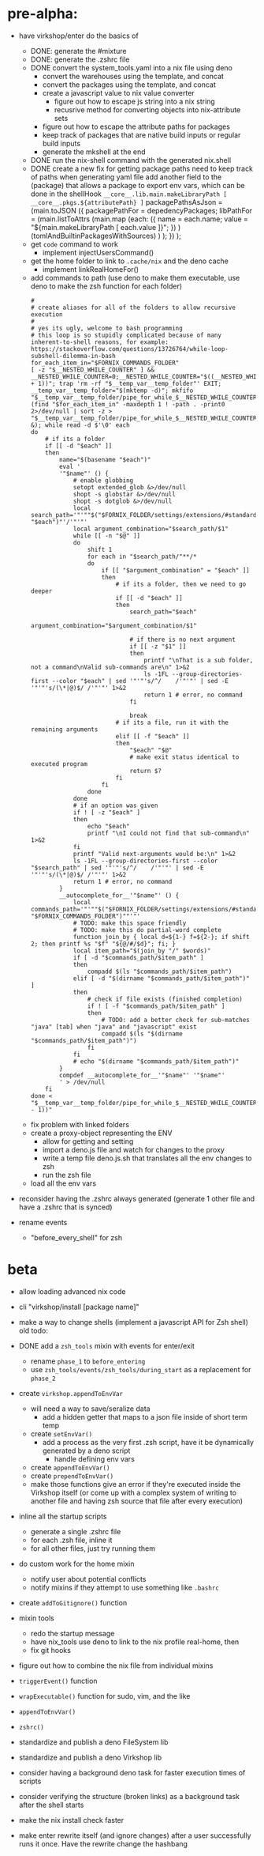 
# pre-alpha:
- have virkshop/enter do the basics of
    - DONE: generate the #mixture
    - DONE: generate the .zshrc file
    - DONE convert the system_tools.yaml into a nix file using deno
        - convert the warehouses using the template, and concat
        - convert the packages using the template, and concat
        - create a javascript value to nix value converter
            - figure out how to escape js string into a nix string
            - recusrive method for converting objects into nix-attribute sets
        - figure out how to escape the attribute paths for packages
        - keep track of packages that are native build inputs or regular build inputs
        - generate the mkshell at the end
    - DONE run the nix-shell command with the generated nix.shell
    - DONE create a new fix for getting package paths
        need to keep track of paths when generating yaml file
        add another field to the (package) that allows a package to export
        env vars, which can be done in the shellHook
        `__core__.lib.main.makeLibraryPath [ __core__.pkgs.${attributePath} ]`
        packagePathsAsJson = (main.toJSON
            ({
                packagePathFor = depedencyPackages;
                libPathFor = (main.listToAttrs
                    (main.map
                        (each:
                            ({
                                name = each.name;
                                value = "${main.makeLibraryPath [ each.value ]}";
                            })
                        )
                        (tomlAndBuiltinPackagesWithSources)
                    )
                );
            })
        );
    - get `code` command to work
        - implement injectUsersCommand()
    - get the home folder to link to `.cache/nix` and the deno cache
        - implement linkRealHomeFor()
    - add commands to path (use deno to make them executable, use deno to make the zsh function for each folder)
        ```
        # 
        # create aliases for all of the folders to allow recursive execution
        # 
        # yes its ugly, welcome to bash programming
        # this loop is so stupidly complicated because of many inherent-to-shell reasons, for example: https://stackoverflow.com/questions/13726764/while-loop-subshell-dilemma-in-bash
        for_each_item_in="$FORNIX_COMMANDS_FOLDER"
        [ -z "$__NESTED_WHILE_COUNTER" ] && __NESTED_WHILE_COUNTER=0;__NESTED_WHILE_COUNTER="$((__NESTED_WHILE_COUNTER + 1))"; trap 'rm -rf "$__temp_var__temp_folder"' EXIT; __temp_var__temp_folder="$(mktemp -d)"; mkfifo "$__temp_var__temp_folder/pipe_for_while_$__NESTED_WHILE_COUNTER"; (find "$for_each_item_in" -maxdepth 1 ! -path . -print0 2>/dev/null | sort -z > "$__temp_var__temp_folder/pipe_for_while_$__NESTED_WHILE_COUNTER" &); while read -d $'\0' each
        do
            # if its a folder
            if [[ -d "$each" ]]
            then
                name="$(basename "$each")"
                eval '
                '"$name"' () {
                    # enable globbing
                    setopt extended_glob &>/dev/null
                    shopt -s globstar &>/dev/null
                    shopt -s dotglob &>/dev/null
                    local search_path='"'""$("$FORNIX_FOLDER/settings/extensions/#standard/commands/tools/string/escape_shell_argument" "$each")"'/'"'"'
                    local argument_combination="$search_path/$1"
                    while [[ -n "$@" ]]
                    do
                        shift 1
                        for each in "$search_path/"**/*
                        do
                            if [[ "$argument_combination" = "$each" ]]
                            then
                                # if its a folder, then we need to go deeper
                                if [[ -d "$each" ]]
                                then
                                    search_path="$each"
                                    argument_combination="$argument_combination/$1"
                                    
                                    # if there is no next argument
                                    if [[ -z "$1" ]]
                                    then
                                        printf "\nThat is a sub folder, not a command\nValid sub-commands are\n" 1>&2
                                        ls -1FL --group-directories-first --color "$each" | sed '"'"'s/^/    /'"'"' | sed -E '"'"'s/(\*|@)$/ /'"'"' 1>&2
                                        return 1 # error, no command
                                    fi
                                    
                                    break
                                # if its a file, run it with the remaining arguments
                                elif [[ -f "$each" ]]
                                then
                                    "$each" "$@"
                                    # make exit status identical to executed program
                                    return $?
                                fi
                            fi
                        done
                    done
                    # if an option was given
                    if ! [ -z "$each" ]
                    then
                        echo "$each"
                        printf "\nI could not find that sub-command\n" 1>&2
                    fi
                    printf "Valid next-arguments would be:\n" 1>&2
                    ls -1FL --group-directories-first --color "$search_path" | sed '"'"'s/^/    /'"'"' | sed -E '"'"'s/(\*|@)$/ /'"'"' 1>&2
                    return 1 # error, no command
                }
                __autocomplete_for__'"$name"' () {
                    local commands_path='"'""$("$FORNIX_FOLDER/settings/extensions/#standard/commands/tools/string/escape_shell_argument" "$FORNIX_COMMANDS_FOLDER")""'"'
                    # TODO: make this space friendly
                    # TODO: make this do partial-word complete 
                    function join_by { local d=${1-} f=${2-}; if shift 2; then printf %s "$f" "${@/#/$d}"; fi; }
                    local item_path="$(join_by "/" $words)"
                    if [ -d "$commands_path/$item_path" ]
                    then
                        compadd $(ls "$commands_path/$item_path")
                    elif [ -d "$(dirname "$commands_path/$item_path")" ]
                    then
                        # check if file exists (finished completion)
                        if ! [ -f "$commands_path/$item_path" ]
                        then
                            # TODO: add a better check for sub-matches "java" [tab] when "java" and "javascript" exist
                            compadd $(ls "$(dirname "$commands_path/$item_path")")
                        fi
                    fi
                    # echo "$(dirname "$commands_path/$item_path")"
                }
                compdef __autocomplete_for__'"$name"' '"$name"'
                ' > /dev/null
            fi
        done < "$__temp_var__temp_folder/pipe_for_while_$__NESTED_WHILE_COUNTER";__NESTED_WHILE_COUNTER="$((__NESTED_WHILE_COUNTER - 1))"
        ```
    - fix problem with linked folders
    - create a proxy-object representing the ENV
        - allow for getting and setting 
        - import a deno.js file and watch for changes to the proxy
        - write a temp file deno.js.sh that translates all the env changes to zsh
        - run the zsh file
    - load all the env vars

- reconsider having the .zshrc always generated (generate 1 other file and have a .zshrc that is synced)
- rename events
    - "before_every_shell" for zsh

# beta
- allow loading advanced nix code
- cli "virkshop/install [package name]"
- make a way to change shells (implement a javascript API for Zsh shell)
old todo:

- DONE add a `zsh_tools` mixin with events for enter/exit
    - rename `phase_1` to `before_entering`
    - use `zsh_tools/events/zsh_tools/during_start` as a replacement for `phase_2`
- create `virkshop.appendToEnvVar`
    - will need a way to save/seralize data
        - add a hidden getter that maps to a json file inside of short term temp
    - create `setEnvVar()`
        - add a process as the very first .zsh script, have it be dynamically generated by a deno script
            - handle defining env vars
    - create `appendToEnvVar()`
    - create `prependToEnvVar()`
    - make those functions give an error if they're executed inside the Virkshop itself (or come up with a complex system of writing to another file and having zsh source that file after every execution)
- inline all the startup scripts
    - generate a single .zshrc file
    - for each .zsh file, inline it
    - for all other files, just try running them
- do custom work for the home mixin
    - notify user about potential conflicts
    - notify mixins if they attempt to use something like `.bashrc`
- create `addToGitignore()` function
- mixin tools
    - redo the startup message
    - have nix_tools use deno to link to the nix profile real-home, then 
    - fix git hooks
- figure out how to combine the nix file from individual mixins
- `triggerEvent()` function
- `wrapExecutable()` function for sudo, vim, and the like
- `appendToEnvVar()`
- `zshrc()`
- standardize and publish a deno FileSystem lib
- standardize and publish a deno Virkshop lib
- consider having a background deno task for faster execution times of scripts
- consider verifying the structure (broken links) as a background task after the shell starts
- make the nix install check faster
- make enter rewrite itself (and ignore changes) after a user successfully runs it once. Have the rewrite change the hashbang